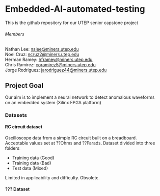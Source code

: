 # Embedded-AI-automated-testing
This is the github repository for our UTEP senior capstone project  
###### Members
Nathan Lee: nslee@miners.utep.edu  
Noel Cruz: ncruz2@miners.utep.edu  
Herman Ramey: hframey@miners.utep.edu  
Chris Ramirez: coramirez5@miners.utep.edu  
Jorge Rodriguez: jarodriguez44@miners.utep.edu
## Project Goal
Our aim is to implement a neural network to detect anomalous waveforms on an embedded system (Xilinx FPGA platform)

### Datasets
#### RC circuit dataset
Oscilloscope data from a simple RC circuit built on a breadboard. Acceptable values set at ??Ohms and ??Farads. Dataset divided into three folders:  
- Training data (Good)
- Training data (Bad)
- Test data (Mixed)

Limited in applicability and difficulty. Obsolete.
#### ??? Dataset
